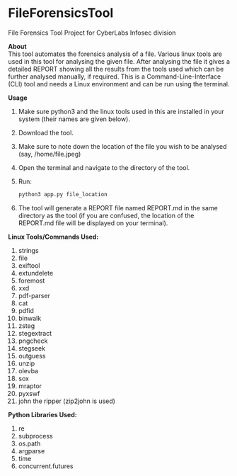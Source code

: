 # FileForensicsTool
File Forensics Tool Project for CyberLabs Infosec division

**About** \
This tool automates the forensics analysis of a file. Various linux tools are used in this tool for analysing the given file. After analysing the file it gives a detailed REPORT showing all the results from the tools used which can be further analysed manually, if required. This is a Command-Line-Interface (CLI) tool and needs a Linux environment and can be run using the terminal.

**Usage**
1. Make sure python3 and the linux tools used in this are installed in your system (their names are given below).
2. Download the tool.
3. Make sure to note down the location of the file you wish to be analysed (say, /home/file.jpeg)
4. Open the terminal and navigate to the directory of the tool.
5. Run:
    ```bash
	python3 app.py file_location
	```

6. The tool will generate a REPORT file named REPORT.md in the same directory as the tool (if you are confused, the location of the REPORT.md file will be displayed on your terminal).

**Linux Tools/Commands Used:**
1. strings
2. file
3. exiftool
4. extundelete
5. foremost
6. xxd
7. pdf-parser
8. cat
9. pdfid
10. binwalk
11. zsteg
12. stegextract
13. pngcheck
14. stegseek
15. outguess
16. unzip
17. olevba
18. sox
19. mraptor
20. pyxswf
21. john the ripper (zip2john is used)

**Python Libraries Used:**
1. re
2. subprocess
3. os.path
4. argparse
5. time
6. concurrent.futures
